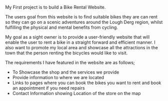 My First project is to build a Bike Rental Website.

The users goal from this website is to find suitable bikes they are can rent so they can go on a scenic adventures around the Lough Derg region, whilst fulfilling the physical and mental benefits from cycling.

My goal as a sight owner is to provide a user-friendly website that will enable the user to rent a bike in a straight forward and efficient manner.   I also want to promote my local area and showcase all the attractions in the town that the person renting the bicycles would like to visit.

The requirements I have featured in the website are as follows;

* To Showcase the shop and the services we provide
* Provide information to where we are located
* Links to pages where you can book the bikes you want to rent and book an appointment if you need repairs
* Contact Information showing Location of the store on the map